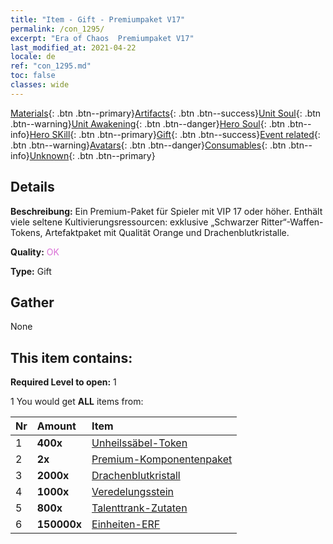 ```yaml
---
title: "Item - Gift - Premiumpaket V17"
permalink: /con_1295/
excerpt: "Era of Chaos  Premiumpaket V17"
last_modified_at: 2021-04-22
locale: de
ref: "con_1295.md"
toc: false
classes: wide
---
```

 [Materials](/ItemsDE/){: .btn .btn--primary}[Artifacts](/ItemsDE/Artifacts/){: .btn .btn--success}[Unit Soul](/ItemsDE/UnitSoul/){: .btn .btn--warning}[Unit Awakening](/ItemsDE/UnitAwakening/){: .btn .btn--danger}[Hero Soul](/ItemsDE/HeroSoul/){: .btn .btn--info}[Hero SKill](/ItemsDE/HeroSkill/){: .btn .btn--primary}[Gift](/ItemsDE/Gift/){: .btn .btn--success}[Event related](/ItemsDE/Events/){: .btn .btn--warning}[Avatars](/ItemsDE/Avatars/){: .btn .btn--danger}[Consumables](/ItemsDE/Consumables/){: .btn .btn--info}[Unknown](/ItemsDE/Unknown/){: .btn .btn--primary}

## Details
 **Beschreibung:** Ein Premium-Paket für Spieler mit VIP 17 oder höher. Enthält viele seltene Kultivierungsressourcen: exklusive „Schwarzer Ritter“-Waffen-Tokens, Artefaktpaket mit Qualität Orange und Drachenblutkristalle.

 **Quality:** <span style="color: #DA70D6">OK</span>

 **Type:** Gift

## Gather

  None

## This item contains:

 **Required Level to open:** 1

 1 You would get **ALL** items  from:

  | Nr | Amount |     Item    |
  |:---|:-------|:------------|
  | 1 |  **400x** | [Unheilssäbel-Token](/de/Items/con_979/) |  | 
  | 2 |  **2x** | [Premium-Komponentenpaket](/de/Items/con_1363/) |  | 
  | 3 |  **2000x** | [Drachenblutkristall](/de/Items/con_879/) |  | 
  | 4 |  **1000x** | [Veredelungsstein](/de/Items/con_814/) |  | 
  | 5 |  **800x** | [Talenttrank-Zutaten](/de/Items/con_1120/) |  | 
  | 6 |  **150000x** | [Einheiten-ERF](/de/Items/con_902/) |  | 
